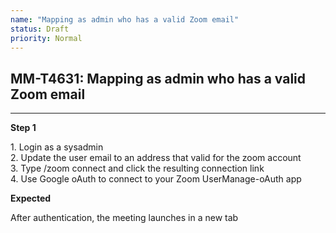 ```yaml
---
name: "Mapping as admin who has a valid Zoom email"
status: Draft
priority: Normal
---
```


## MM-T4631: Mapping as admin who has a valid Zoom email

---

**Step 1**

1\. Login as a sysadmin\
2\. Update the user email to an address that valid for the zoom account\
3\. Type /zoom connect and click the resulting connection link\
4\. Use Google oAuth to connect to your Zoom UserManage-oAuth app

**Expected**

After authentication, the meeting launches in a new tab
